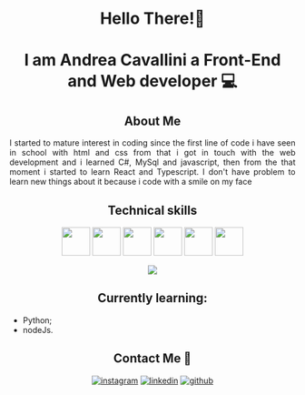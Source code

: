 <div>
<h1 align ="center"> Hello There!👋</h1>
<h1 align="center">I am Andrea Cavallini a Front-End and Web developer 💻</h2>

<h2 align="center">About Me</h2>
<p align="justify">
I started to mature interest in coding since the first line of code i have seen in school with html and
css from that i got in touch with the web development and i learned C#, MySql and javascript,
then from the that moment i started to learn React and Typescript. 
I don't have problem to learn new things about it because i code with a smile on my face
</p>

<h2 align="center">Technical skills</h2>
<div align="center">
<img src="https://github.com/Andrea7701/Andrea7701/assets/156012853/c3d7eca8-5e37-4a85-b3a0-2d1b78e49720" width="50" height="50">
<img src="https://github.com/Andrea7701/Andrea7701/assets/156012853/1c5a081f-6a6f-47bd-a814-e567013d19be" width="50" height="50">
<img src= "https://github.com/Andrea7701/Andrea7701/assets/156012853/7b5459d9-c08d-4f44-9f8e-c618029537ce" width="50" height="50">
<img src= "https://github.com/Andrea7701/Andrea7701/assets/156012853/e4cd9a10-0e70-4483-84e7-b3c78306f3c1" width="50" height="50">
<img src="https://github.com/Andrea7701/Andrea7701/assets/156012853/7de07c1a-94b0-4350-b012-50a2944ee009" width="50" height="50">
<img src="https://github.com/Andrea7701/Andrea7701/assets/156012853/a75b4ca8-1b05-4a87-9f22-17bbf8347dae" width="50" height="50">
</div>



<span></span>

<div align= "center">
<img src= "https://github-readme-stats.vercel.app/api/top-langs/?username=Andrea7701&layout=compact">
</div>


<h2 align= "center">Currently learning:</h2>

- Python;
- nodeJs.

<div align="center">
<h2>Contact Me 📱</h2>

<div>

[![instagram](https://github.com/Andrea7701/Andrea7701/assets/156012853/6e905d47-2d1a-47a9-9caf-31fba33dc0bf)][1]
[![linkedin](https://github.com/Andrea7701/Andrea7701/assets/156012853/2dfbb8bc-4f0d-40da-81f5-a94e0f4aae9e)][2]
[![github](https://github.com/Andrea7701/Andrea7701/assets/156012853/66666def-ddcb-4966-9aa9-2c5a8bc43a48)][3]


[1]: http://www.instagram.com/andrea_cavallini_/
[2]: http://www.linkedin.com/in/andrea-cavallini-263087223/
[3]: http://www.github.com/Andrea7701/

</div>
</div>
</div>
